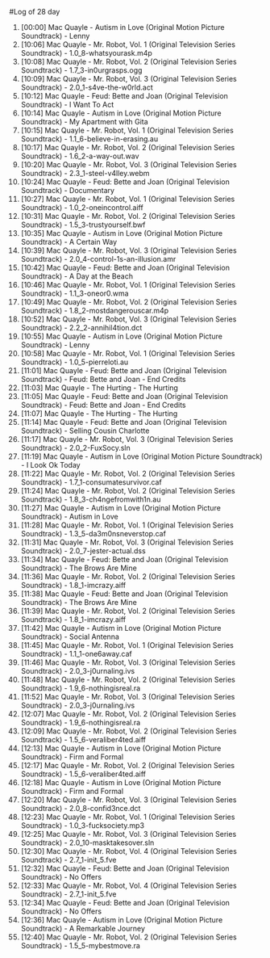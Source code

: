 #Log of 28 day

1. [00:00] Mac Quayle - Autism in Love (Original Motion Picture Soundtrack) - Lenny
1. [10:06] Mac Quayle - Mr. Robot, Vol. 1 (Original Television Series Soundtrack) - 1.0_8-whatsyourask.m4p
1. [10:08] Mac Quayle - Mr. Robot, Vol. 2 (Original Television Series Soundtrack) - 1.7_3-in0urgrasps.ogg
1. [10:09] Mac Quayle - Mr. Robot, Vol. 3 (Original Television Series Soundtrack) - 2.0_1-s4ve-the-w0rld.act
1. [10:12] Mac Quayle - Feud: Bette and Joan (Original Television Soundtrack) - I Want To Act
1. [10:14] Mac Quayle - Autism in Love (Original Motion Picture Soundtrack) - My Apartment with Gita
1. [10:15] Mac Quayle - Mr. Robot, Vol. 1 (Original Television Series Soundtrack) - 1.1_6-believe-in-erasing.au
1. [10:17] Mac Quayle - Mr. Robot, Vol. 2 (Original Television Series Soundtrack) - 1.6_2-a-way-out.wav
1. [10:20] Mac Quayle - Mr. Robot, Vol. 3 (Original Television Series Soundtrack) - 2.3_1-steel-v4lley.webm
1. [10:24] Mac Quayle - Feud: Bette and Joan (Original Television Soundtrack) - Documentary
1. [10:27] Mac Quayle - Mr. Robot, Vol. 1 (Original Television Series Soundtrack) - 1.0_2-oneincontrol.aiff
1. [10:31] Mac Quayle - Mr. Robot, Vol. 2 (Original Television Series Soundtrack) - 1.5_3-trustyourself.bwf
1. [10:35] Mac Quayle - Autism in Love (Original Motion Picture Soundtrack) - A Certain Way
1. [10:39] Mac Quayle - Mr. Robot, Vol. 3 (Original Television Series Soundtrack) - 2.0_4-control-1s-an-illusion.amr
1. [10:42] Mac Quayle - Feud: Bette and Joan (Original Television Soundtrack) - A Day at the Beach
1. [10:46] Mac Quayle - Mr. Robot, Vol. 1 (Original Television Series Soundtrack) - 1.1_3-oneor0.wma
1. [10:49] Mac Quayle - Mr. Robot, Vol. 2 (Original Television Series Soundtrack) - 1.8_2-mostdangerouscar.m4p
1. [10:52] Mac Quayle - Mr. Robot, Vol. 3 (Original Television Series Soundtrack) - 2.2_2-annihil4tion.dct
1. [10:55] Mac Quayle - Autism in Love (Original Motion Picture Soundtrack) - Lenny
1. [10:58] Mac Quayle - Mr. Robot, Vol. 1 (Original Television Series Soundtrack) - 1.0_5-pierreloti.au
1. [11:01] Mac Quayle - Feud: Bette and Joan (Original Television Soundtrack) - Feud: Bette and Joan - End Credits
1. [11:03] Mac Quayle - The Hurting - The Hurting
1. [11:05] Mac Quayle - Feud: Bette and Joan (Original Television Soundtrack) - Feud: Bette and Joan - End Credits
1. [11:07] Mac Quayle - The Hurting - The Hurting
1. [11:14] Mac Quayle - Feud: Bette and Joan (Original Television Soundtrack) - Selling Cousin Charlotte
1. [11:17] Mac Quayle - Mr. Robot, Vol. 3 (Original Television Series Soundtrack) - 2.0_2-FuxSocy.sln
1. [11:19] Mac Quayle - Autism in Love (Original Motion Picture Soundtrack) - I Look Ok Today
1. [11:22] Mac Quayle - Mr. Robot, Vol. 2 (Original Television Series Soundtrack) - 1.7_1-consumatesurvivor.caf
1. [11:24] Mac Quayle - Mr. Robot, Vol. 2 (Original Television Series Soundtrack) - 1.8_3-ch4ngefromwith1n.au
1. [11:27] Mac Quayle - Autism in Love (Original Motion Picture Soundtrack) - Autism in Love
1. [11:28] Mac Quayle - Mr. Robot, Vol. 1 (Original Television Series Soundtrack) - 1.3_5-da3m0nsneverstop.caf
1. [11:31] Mac Quayle - Mr. Robot, Vol. 3 (Original Television Series Soundtrack) - 2.0_7-jester-actual.dss
1. [11:34] Mac Quayle - Feud: Bette and Joan (Original Television Soundtrack) - The Brows Are Mine
1. [11:36] Mac Quayle - Mr. Robot, Vol. 2 (Original Television Series Soundtrack) - 1.8_1-imcrazy.aiff
1. [11:38] Mac Quayle - Feud: Bette and Joan (Original Television Soundtrack) - The Brows Are Mine
1. [11:39] Mac Quayle - Mr. Robot, Vol. 2 (Original Television Series Soundtrack) - 1.8_1-imcrazy.aiff
1. [11:42] Mac Quayle - Autism in Love (Original Motion Picture Soundtrack) - Social Antenna
1. [11:45] Mac Quayle - Mr. Robot, Vol. 1 (Original Television Series Soundtrack) - 1.1_1-one6away.caf
1. [11:46] Mac Quayle - Mr. Robot, Vol. 3 (Original Television Series Soundtrack) - 2.0_3-j0urnaling.ivs
1. [11:48] Mac Quayle - Mr. Robot, Vol. 2 (Original Television Series Soundtrack) - 1.9_6-nothingisreal.ra
1. [11:52] Mac Quayle - Mr. Robot, Vol. 3 (Original Television Series Soundtrack) - 2.0_3-j0urnaling.ivs
1. [12:07] Mac Quayle - Mr. Robot, Vol. 2 (Original Television Series Soundtrack) - 1.9_6-nothingisreal.ra
1. [12:09] Mac Quayle - Mr. Robot, Vol. 2 (Original Television Series Soundtrack) - 1.5_6-veraliber4ted.aiff
1. [12:13] Mac Quayle - Autism in Love (Original Motion Picture Soundtrack) - Firm and Formal
1. [12:17] Mac Quayle - Mr. Robot, Vol. 2 (Original Television Series Soundtrack) - 1.5_6-veraliber4ted.aiff
1. [12:18] Mac Quayle - Autism in Love (Original Motion Picture Soundtrack) - Firm and Formal
1. [12:20] Mac Quayle - Mr. Robot, Vol. 3 (Original Television Series Soundtrack) - 2.0_8-confid3nce.dct
1. [12:23] Mac Quayle - Mr. Robot, Vol. 1 (Original Television Series Soundtrack) - 1.0_3-fucksociety.mp3
1. [12:25] Mac Quayle - Mr. Robot, Vol. 3 (Original Television Series Soundtrack) - 2.0_10-masktakesover.sln
1. [12:30] Mac Quayle - Mr. Robot, Vol. 4 (Original Television Series Soundtrack) - 2.7_1-init_5.fve
1. [12:32] Mac Quayle - Feud: Bette and Joan (Original Television Soundtrack) - No Offers
1. [12:33] Mac Quayle - Mr. Robot, Vol. 4 (Original Television Series Soundtrack) - 2.7_1-init_5.fve
1. [12:34] Mac Quayle - Feud: Bette and Joan (Original Television Soundtrack) - No Offers
1. [12:36] Mac Quayle - Autism in Love (Original Motion Picture Soundtrack) - A Remarkable Journey
1. [12:40] Mac Quayle - Mr. Robot, Vol. 2 (Original Television Series Soundtrack) - 1.5_5-mybestmove.ra
